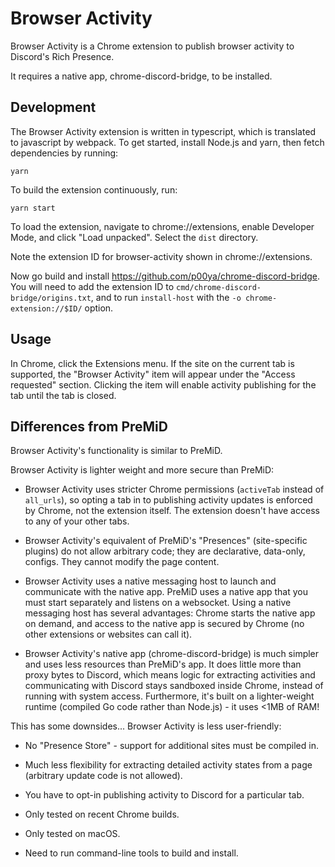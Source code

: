 # Browser Activity

Browser Activity is a Chrome extension to publish browser activity to Discord's Rich Presence.

It requires a native app, chrome-discord-bridge, to be installed.

## Development

The Browser Activity extension is written in typescript, which is translated to javascript by webpack.  To get started, install Node.js and yarn, then fetch dependencies by running:

```
yarn
```

To build the extension continuously, run:

```
yarn start
```

To load the extension, navigate to chrome://extensions, enable Developer Mode, and click "Load unpacked".  Select the `dist` directory.

Note the extension ID for browser-activity shown in chrome://extensions.

Now go build and install https://github.com/p00ya/chrome-discord-bridge.  You will need to add the extension ID to `cmd/chrome-discord-bridge/origins.txt`, and to run `install-host` with the `-o chrome-extension://$ID/` option.

## Usage

In Chrome, click the Extensions menu.  If the site on the current tab is supported, the "Browser Activity" item will appear under the "Access requested" section.  Clicking the item will enable activity publishing for the tab until the tab is closed.

## Differences from PreMiD

Browser Activity's functionality is similar to PreMiD.

Browser Activity is lighter weight and more secure than PreMiD:

 - Browser Activity uses stricter Chrome permissions (`activeTab` instead of `all_urls`), so opting a tab in to publishing activity updates is enforced by Chrome, not the extension itself.  The extension doesn't have access to any of your other tabs.

 - Browser Activity's equivalent of PreMiD's "Presences" (site-specific plugins) do not allow arbitrary code; they are declarative, data-only, configs.  They cannot modify the page content.
 
 - Browser Activity uses a native messaging host to launch and communicate with the native app.  PreMiD uses a native app that you must start separately and listens on a websocket.  Using a native messaging host has several advantages: Chrome starts the native app on demand, and access to the native app is secured by Chrome (no other extensions or websites can call it).

 - Browser Activity's native app (chrome-discord-bridge) is much simpler and uses less resources than PreMiD's app.  It does little more than proxy bytes to Discord, which means logic for extracting activities and communicating with Discord stays sandboxed inside Chrome, instead of running with system access.  Furthermore, it's built on a lighter-weight runtime (compiled Go code rather than Node.js) - it uses <1MB of RAM!

This has some downsides...  Browser Activity is less user-friendly:

 - No "Presence Store" - support for additional sites must be compiled in.
 
 - Much less flexibility for extracting detailed activity states from a page (arbitrary update code is not allowed).
 
 - You have to opt-in publishing activity to Discord for a particular tab.
 
 - Only tested on recent Chrome builds.
 
 - Only tested on macOS.
 
 - Need to run command-line tools to build and install.
